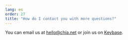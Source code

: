 ```yaml
---
lang: es
order: 27
title: "How do I contact you with more questions?"
---
```


You can email us at [hello@chia.net](mailto:hello@chia.net) or join us on [Keybase](https://keybase.io/team/chia_network.public).
